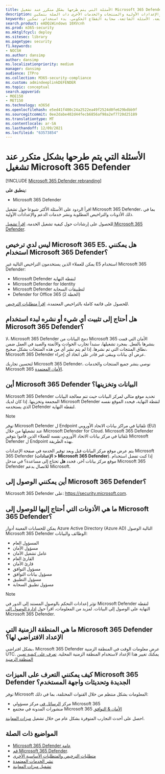 ```yaml
---
title: الأسئلة التي يتم طرحها بشكل متكرر عند تشغيل Microsoft 365 Defender
description: احصل على إجابات على الأسئلة الأكثر شيوعا حول الترخيص والأذونات والإعدادات الأولية والمنتجات والخدمات الأخرى ذات الصلة بتمكين Microsoft 365 Defender
keywords: الأسئلة الشائعة، الأسئلة الشائعة، سحابة القطاع الحكومي، بدء استخدام، تمكين Microsoft 365 Defender، Microsoft 365 Defender، M365، الأمان، موقع البيانات، الأذونات المطلوبة، أهلية الترخيص، صفحة الإعدادات
search.product: eADQiWindows 10XVcnh
ms.prod: m365-security
ms.mktglfcycl: deploy
ms.sitesec: library
ms.pagetype: security
f1.keywords:
- NOCSH
ms.author: dansimp
author: dansimp
ms.localizationpriority: medium
manager: dansimp
audience: ITPro
ms.collection: M365-security-compliance
ms.custom: admindeeplinkDEFENDER
ms.topic: conceptual
search.appverid:
- MOE150
- MET150
ms.technology: m365d
ms.openlocfilehash: e5ed41f400c24a2522ea49f2524d0fe629bdbb9f
ms.sourcegitcommit: 0ee2dabe402d44fecb6856af98a2ef7720d25189
ms.translationtype: MT
ms.contentlocale: ar-SA
ms.lasthandoff: 12/09/2021
ms.locfileid: "63573854"
---
```

# <a name="frequently-asked-questions-when-turning-on-microsoft-365-defender"></a>الأسئلة التي يتم طرحها بشكل متكرر عند تشغيل Microsoft 365 Defender

[!INCLUDE [Microsoft 365 Defender rebranding](../includes/microsoft-defender.md)]


**ينطبق على:**
- Microsoft 365 Defender

اقرأ الردود على الأسئلة الأكثر شيوعا حول تشغيل Microsoft 365 Defender، بما في ذلك الأذونات والتراخيص المطلوبة ونشر خدمات الدعم والإعدادات الأولية.[](microsoft-365-defender.md)

للحصول على إرشادات حول كيفية تشغيل الخدمة، [اقرأ تشغيل Microsoft 365 Defender](m365d-enable.md).

## <a name="i-dont-have-a-microsoft-365-e5-license-can-i-still-use-microsoft-365-defender"></a>ليس لدي ترخيص Microsoft 365 E5. هل يمكنني استخدام Microsoft 365 Defender؟

يمكن للعملاء الذين يستخدمون التراخيص التالية غير E5 استخدام Microsoft 365 Defender:

- Microsoft Defender لنقطة النهاية
- Microsoft Defender for Identity
- Microsoft Defender لتطبيقات السحابة
- Defender for Office 365 (الخطة 2)

للحصول على قائمة كاملة بالتراخيص المعتمدة، [اقرأ متطلبات الترخيص](prerequisites.md#licensing-requirements).

## <a name="do-i-need-to-install-or-deploy-anything-to-start-using-microsoft-365-defender"></a>هل أحتاج إلى تثبيت أي شيء أو نشره لبدء استخدام Microsoft 365 Defender؟

لا، Microsoft 365 Defender دمج البيانات من Microsoft 365 الأمان التي قمت بنشرها بالفعل. بمجرد تشغيلها، ستبدأ تجارب الحوادث والأتمتة والصيد في العمل ضمن نطاق المنتجات التي تم نشرها. إذا لم يتم نشر أي من هذه المنتجات بشكل صحيح، Microsoft 365 Defender عرض أي بيانات ويبقى غير قادر على اتخاذ أي إجراء.

لتحسين تجاربك Microsoft 365 Defender، نوصي بنشر جميع المنتجات والخدمات Microsoft 365 [الأمان المعتمدة](deploy-supported-services.md).

## <a name="where-does-microsoft-365-defender-process-and-store-my-data"></a>أين Microsoft 365 Defender البيانات وتخزينها؟

Microsoft 365 Defender تحديد موقع مثالي لمركز البيانات حيث تتم معالجة البيانات المجمعة وتخزينها. إذا كان لديك Microsoft Defender لنقطة النهاية، فيحدد الموقع نفسه الذي يستخدمه Defender لنقطة النهاية.

>[!NOTE]
>توفر Microsoft Defender ل Endpoint تلقائيا في مراكز بيانات الاتحاد الأوروبي (EU) عند تشغيلها من خلال Microsoft Defender for Cloud. Microsoft 365 Defender تلقائيا في مركز بيانات الاتحاد الأوروبي نفسه للعملاء الذين قاموا بتوفير Microsoft Defender ل Endpoint بهذه الطريقة.

يتم عرض موقع مركز البيانات قبل وبعد توفير الخدمة في صفحة الإعدادات Microsoft 365 Defender (**الإعدادات > Microsoft 365 Defender**). إذا كنت تفضل استخدام موقع مركز بيانات آخر، فحدد **هل** تحتاج إلى مساعدة؟ في مدخل Microsoft 365 Defender للاتصال بدعم Microsoft.

## <a name="where-can-i-access-microsoft-365-defender"></a>أين يمكنني الوصول إلى Microsoft 365 Defender؟

Microsoft 365 Defender على: <a href="https://go.microsoft.com/fwlink/p/?linkid=2077139" target="_blank"><https://security.microsoft.com></a>.

## <a name="what-permissions-do-i-need-to-access-microsoft-365-defender"></a>ما هي الأذونات التي أحتاج إليها للوصول إلى Microsoft 365 Defender؟

يمكن للحسابات المعينة أدوار Azure Active Directory (Azure AD) التالية الوصول Microsoft 365 Defender الوظائف والبيانات:

- المسؤول العام
- مسؤول الأمان
- عامل تشغيل الأمان
- القارئ العام
- قارئ الأمان
- مسؤول التوافق
- مسؤول بيانات التوافق
- مسؤول التطبيق
- مسؤول تطبيق السحابة


> [!NOTE]
> تؤثر إعدادات التحكم بالوصول المستند إلى الدور في Microsoft Defender لنقطة النهاية على الوصول إلى البيانات. لمزيد من المعلومات، اقرأ حول [إدارة الوصول إلى](m365d-permissions.md) Microsoft 365 Defender.

## <a name="what-time-zone-does-microsoft-365-defender-default-to"></a>ما هي المنطقة الزمنية التي Microsoft 365 Defender الإعداد الافتراضي لها؟

بشكل افتراضي، Microsoft 365 Defender عرض معلومات الوقت في المنطقة الزمنية UTC. يمكنك تغيير هذا الإعداد لاستخدام المنطقة الزمنية المحلية. [تعرف على كيفية تعيين المنطقة الزمنية](m365d-time-zone.md)

## <a name="how-can-i-learn-about-new-microsoft-365-defender-feature-and-ui-updates"></a>كيف يمكنني التعرف على الميزات Microsoft 365 Defender الجديدة وتحديثات واجهة المستخدم؟

توفر Microsoft المعلومات بشكل منتظم من خلال القنوات المختلفة، بما في ذلك:

- مركز [الرسائل في](../../admin/manage/message-center.md) مركز مسؤولي Microsoft 365
- منشورات المدونة في مجتمع Microsoft 365 [الأمان & التوافق](https://techcommunity.microsoft.com/t5/security-privacy-and-compliance/bg-p/securityprivacycompliance)

احصل على أحدث التجارب المتوفرة بشكل عام من خلال تشغيل [ميزات المعاينة](preview.md).

## <a name="related-topics"></a>المواضيع ذات الصلة

- [Microsoft 365 Defender عامة](microsoft-365-defender.md)
- [قم Microsoft 365 Defender](m365d-enable.md).
- [متطلبات الترخيص والمتطلبات الأساسية الأخرى](prerequisites.md)
- [نشر الخدمات المعتمدة](deploy-supported-services.md)
- [تشغيل ميزات المعاينة](preview.md)
